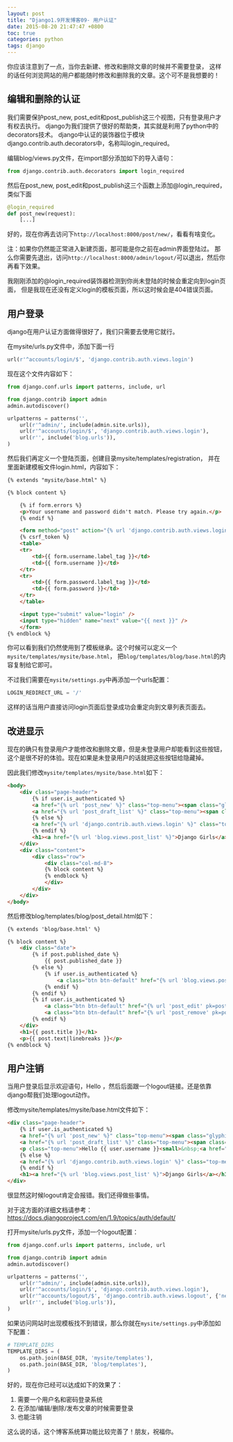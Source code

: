 ```yaml
---
layout: post
title: "Django1.9开发博客09- 用户认证"
date: 2015-08-20 21:47:47 +0800
toc: true
categories: python
tags: django
---
```


你应该注意到了一点，当你去新建、修改和删除文章的时候并不需要登录，
这样的话任何浏览网站的用户都能随时修改和删除我的文章。这个可不是我想要的！<!--more-->

## 编辑和删除的认证
我们需要保护post_new, post_edit和post_publish这三个视图，只有登录用户才有权去执行。
django为我们提供了很好的帮助类，其实就是利用了python中的decorators技术。
django中认证的装饰器位于模块django.contrib.auth.decorators中，名称叫login_required。

编辑blog/views.py文件，在import部分添加如下的导入语句：
``` python
from django.contrib.auth.decorators import login_required
```

然后在post_new, post_edit和post_publish这三个函数上添加@login_required，
类似下面
``` python
@login_required
def post_new(request):
    [...]
```

好的，现在你再去访问下`http://localhost:8000/post/new/`，看看有啥变化。

注：如果你仍然能正常进入新建页面，那可能是你之前在admin界面登陆过。
那么你需要先退出，访问`http://localhost:8000/admin/logout/`可以退出，然后你再看下效果。

我刚刚添加的@login_required装饰器检测到你尚未登陆的时候会重定向到login页面，
但是我现在还没有定义login的模板页面，所以这时候会是404错误页面。

## 用户登录
django在用户认证方面做得很好了，我们只需要去使用它就行。

在mysite/urls.py文件中，添加下面一行
``` python
url(r'^accounts/login/$', 'django.contrib.auth.views.login')
```
现在这个文件内容如下：
``` python
from django.conf.urls import patterns, include, url

from django.contrib import admin
admin.autodiscover()

urlpatterns = patterns('',
    url(r'^admin/', include(admin.site.urls)),
    url(r'^accounts/login/$', 'django.contrib.auth.views.login'),
    url(r'', include('blog.urls')),
)
```

然后我们再定义一个登陆页面，创建目录mysite/templates/registration，
并在里面新建模板文件login.html，内容如下：
``` html
{% extends "mysite/base.html" %}

{% block content %}

    {% if form.errors %}
    <p>Your username and password didn't match. Please try again.</p>
    {% endif %}

    <form method="post" action="{% url 'django.contrib.auth.views.login' %}">
    {% csrf_token %}
    <table>
    <tr>
        <td>{{ form.username.label_tag }}</td>
        <td>{{ form.username }}</td>
    </tr>
    <tr>
        <td>{{ form.password.label_tag }}</td>
        <td>{{ form.password }}</td>
    </tr>
    </table>

    <input type="submit" value="login" />
    <input type="hidden" name="next" value="{{ next }}" />
    </form>
{% endblock %}
```
你可以看到我们仍然使用到了模板继承。这个时候可以定义一个`mysite/templates/mysite/base.html`，
把`blog/templates/blog/base.html`的内容复制给它即可。

不过我们需要在`mysite/settings.py`中再添加一个urls配置：
``` python
LOGIN_REDIRECT_URL = '/'
```
这样的话当用户直接访问login页面后登录成功会重定向到文章列表页面去。

## 改进显示
现在的确只有登录用户才能修改和删除文章，但是未登录用户却能看到这些按钮，
这个是很不好的体验。现在如果是未登录用户的话就把这些按钮给隐藏掉。

因此我们修改`mysite/templates/mysite/base.html`如下：
``` html
<body>
    <div class="page-header">
        {% if user.is_authenticated %}
        <a href="{% url 'post_new' %}" class="top-menu"><span class="glyphicon glyphicon-plus"></span></a>
        <a href="{% url 'post_draft_list' %}" class="top-menu"><span class="glyphicon glyphicon-edit"></span></a>
        {% else %}
        <a href="{% url 'django.contrib.auth.views.login' %}" class="top-menu"><span class="glyphicon glyphicon-lock"></span></a>
        {% endif %}
        <h1><a href="{% url 'blog.views.post_list' %}">Django Girls</a></h1>
    </div>
    <div class="content">
        <div class="row">
            <div class="col-md-8">
            {% block content %}
            {% endblock %}
            </div>
        </div>
    </div>
</body>
```
然后修改blog/templates/blog/post_detail.html如下：
``` html
{% extends 'blog/base.html' %}

{% block content %}
    <div class="date">
        {% if post.published_date %}
            {{ post.published_date }}
        {% else %}
            {% if user.is_authenticated %}
                <a class="btn btn-default" href="{% url 'blog.views.post_publish' pk=post.pk %}">Publish</a>
            {% endif %}
        {% endif %}
        {% if user.is_authenticated %}
            <a class="btn btn-default" href="{% url 'post_edit' pk=post.pk %}"><span class="glyphicon glyphicon-pencil"></span></a>
            <a class="btn btn-default" href="{% url 'post_remove' pk=post.pk %}"><span class="glyphicon glyphicon-remove"></span></a>
        {% endif %}
    </div>
    <h1>{{ post.title }}</h1>
    <p>{{ post.text|linebreaks }}</p>
{% endblock %}
```
## 用户注销
当用户登录后显示欢迎语句，Hello ，然后后面跟一个logout链接。还是依靠django帮我们处理logout动作。

修改mysite/templates/mysite/base.html文件如下：
``` html
<div class="page-header">
    {% if user.is_authenticated %}
    <a href="{% url 'post_new' %}" class="top-menu"><span class="glyphicon glyphicon-plus"></span></a>
    <a href="{% url 'post_draft_list' %}" class="top-menu"><span class="glyphicon glyphicon-edit"></span></a>
    <p class="top-menu">Hello {{ user.username }}<small>&nbsp;<a href="{% url 'django.contrib.auth.views.logout' %}">Log out</a></p>
    {% else %}
    <a href="{% url 'django.contrib.auth.views.login' %}" class="top-menu"><span class="glyphicon glyphicon-lock"></span></a>
    {% endif %}
    <h1><a href="{% url 'blog.views.post_list' %}">Django Girls</a></h1>
</div>
```
很显然这时候logout肯定会报错。我们还得做些事情。

对于这方面的详细文档请参考：<https://docs.djangoproject.com/en/1.9/topics/auth/default/>

打开mysite/urls.py文件，添加一个logout配置：
``` python
from django.conf.urls import patterns, include, url

from django.contrib import admin
admin.autodiscover()

urlpatterns = patterns('',
    url(r'^admin/', include(admin.site.urls)),
    url(r'^accounts/login/$', 'django.contrib.auth.views.login'),
    url(r'^accounts/logout/$', 'django.contrib.auth.views.logout', {'next_page': '/'}),
    url(r'', include('blog.urls')),
)
```
如果访问网站时出现模板找不到错误，那么你就在`mysite/settings.py`中添加如下配置：
``` python
# TEMPLATE_DIRS
TEMPLATE_DIRS = (
    os.path.join(BASE_DIR, 'mysite/templates'),
    os.path.join(BASE_DIR, 'blog/templates'),
)
```

好的，现在你已经可以达成如下的效果了：

1. 需要一个用户名和密码登录系统
1. 在添加/编辑/删除/发布文章的时候需要登录
1. 也能注销

这么说的话，这个博客系统算功能比较完善了！朋友，祝福你。
